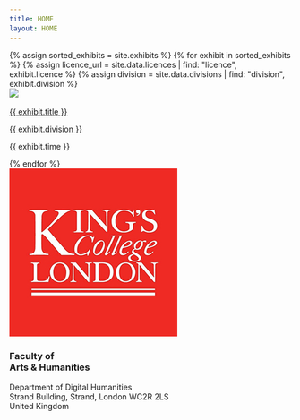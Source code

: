 ```yaml
---
title: HOME
layout: HOME
---
```


<div id = "gallery">
  {% assign sorted_exhibits = site.exhibits %}
  {% for exhibit in sorted_exhibits %}
    {% assign licence_url = site.data.licences | find: "licence", exhibit.licence %}
    {% assign division = site.data.divisions | find: "division", exhibit.division %}
    <div class = "">
      <a href = "{{ exhibit.url | relative_url }}"><img src="{{ exhibit.image-url }}" width = 250></a>
      <p class = ""><a href = "{{exhibit.url | relative_url}}">{{ exhibit.title }}</a></p>
      <p><a href = "{{ division.weburl}}">{{ exhibit.division }}</a></p>
      <p class = "">{{ exhibit.time }}</p>
    </div>
{% endfor %}
 
</div>

<div class="foot-container">
                <div class="kcl-dept">
                    <img src="/assets/kcl.jpg" alt="kcl-logo">
                    <h3>Faculty of<br>Arts &amp; Humanities</h3>
                </div>
                <div class="kcl-addy">
                    <p>Department of Digital Humanities<br>Strand Building, Strand, London WC2R 2LS<br>United Kingdom</p>
                </div>
            </div>

